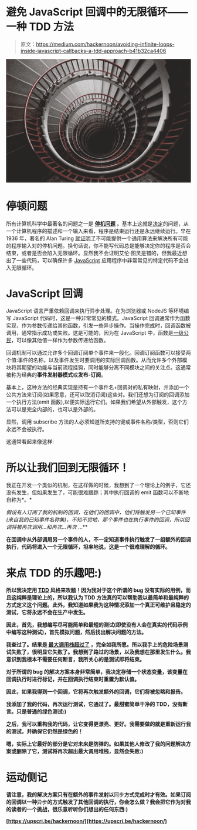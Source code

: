 # 避免 JavaScript 回调中的无限循环——一种 TDD 方法

> 原文：<https://medium.com/hackernoon/avoiding-infinite-loops-inside-javascript-callbacks-a-tdd-approach-b41b32ca4406>

![](img/06ac469a01e05fc65403426ac3b226c1.png)

# 停顿问题

所有计算机科学中最著名的问题之一是 [**停机问题**](https://en.wikipedia.org/wiki/Halting_problem) 。基本上这就是[决定](https://hackernoon.com/tagged/determining)的问题，从一个计算机程序的描述和一个输入来看，程序是结束运行还是永远继续运行。早在 1936 年，著名的 Alan Turing [就证明了](https://en.wikipedia.org/wiki/Halting_problem)不可能提供一个通用算法来解决所有可能的程序输入对的停机问题。换句话说，你不能写代码总是能够决定你的程序是否会结束，或者是否会陷入无限循环。显然我不会证明艾伦·图灵是错的，但我最近想出了一些代码，可以确保许多 [JavaScript](https://hackernoon.com/tagged/javascript) 应用程序中非常常见的特定代码不会进入无限循环。

# **JavaScript 回调**

JavaScript 语言严重依赖回调来执行异步处理。在为浏览器或 NodeJS 等环境编写 JavaScript 代码时，这是一种非常常见的模式。JavaScript 回调通常作为函数实现，作为参数传递给其他函数，引发一些异步操作。当操作完成时，回调函数被调用，通常指示成功或失败。这是可能的，因为在 JavaScript 中，函数是[一级公民](https://en.wikipedia.org/wiki/First-class_function)，可以像其他值一样作为参数传递给函数。

回调机制可以通过允许多个回调订阅单个事件来一般化。回调订阅函数可以接受两个值:事件的名称，以及事件发生时要调用的实际回调函数。从而允许多个外部模块将其期望的功能与当前流程挂钩，同时能够分离不同模块之间的关注点。这通常被称为经典的**事件发射器模式**或**发布-订阅**。

基本上，这种方法的经典实现是持有一个事件名+回调对的私有映射，并添加一个公共方法来订阅(如果愿意，还可以取消订阅)这些对。我们还想为订阅的回调添加一个执行方法(emit 函数),以便实际运行它们。如果我们希望从外部触发，这个方法可以是完全内部的，也可以是外部的。

显然，调用 subscribe 方法的人必须知道所支持的键或事件名称/类型，否则它们永远不会被执行。

这通常看起来像这样:

# 所以让我们回到无限循环！

我正在开发一个类似的机制，在这样做的时候，我想到了一个理论上的例子，它还没有发生，但如果发生了，可能很难跟踪；其中执行回调的 emit 函数可以不断地自称为*。*

*假设有人订阅了我的机制的回调，在他们的回调中，他们将触发另一个已知事件(来自我的已知事件名称集)，不知不觉地，那个事件也在执行事件的回调，所以回调将被再次调用*…*和再次…再次* …**

**在回调中从外部调用另一个事件的人，不一定知道事件执行触发了一组额外的回调执行，代码将进入一个无限循环，坦率地说，这是一个很难理解的循环。**

# ****来点 TDD 的乐趣吧:)****

**所以我决定用 [TDD](http://agiledata.org/essays/tdd.html) 风格来攻题！因为我对于这个所谓的 bug 没有实际的用例，而且这纯粹是理论上的，所以我认为 TDD 方法真的可以帮助我以最简单和最纯粹的方式定义这个问题。此外，我知道如果我为这种情况添加一个真正可维护且稳定的测试，它将永远不会在生产中发生。**

**因此，首先，我想编写尽可能简单和最短的测试(即使没有人会在真实的代码示例中编写这种测试)，首先模拟问题，然后找出解决问题的方法。**

**我查过了。结果是 [**最大调用栈超过了**](https://stackoverflow.com/questions/6095530/maximum-call-stack-size-exceeded-error) ，完全如我所愿。所以我手上的危险场景测试失败了，很明显它失败了。我想到了路过的场景，以及我想在那里发生什么。我意识到我根本不需要任何断言，我所关心的是测试即将结束。**

**对于所谓的 bug 的解决方案本身非常简单，我决定存储一个状态变量，该变量在回调执行时进行标记，并在回调执行结束时重置为默认值。**

**因此，如果我得到一个回调，它将再次触发额外的回调，它们将被忽略和报告。**

**我添加了我的代码，再次运行测试，它通过了。最甜蜜简单干净的 TDD，没有断言。只是普通的绿色测试:)**

**之后，我可以重构我的代码，让它变得更漂亮、更好。我需要做的就是重新运行我的测试，并确保它仍然是绿色的！**

**嗯，实际上它最好的部分是它对未来是防弹的。如果其他人修改了我的问题解决方案或删除了它，测试将再次超出最大调用堆栈，显然会失败:)**

# ****运动侧记****

**请注意，我的解决方案只有在额外的事件发射以**同步**方式完成时才有效。如果订阅的回调以一种**异步**的方式触发了其他回调的执行，你会怎么做？我会把它作为对我的读者的一个挑战，很乐意听听你们想出的任何东西:)**

**[https://upscri.be/hackernoon/](https://upscri.be/hackernoon/)**
